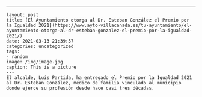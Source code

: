 ---
	layout: post
	title: [El Ayuntamiento otorga al Dr. Esteban González el Premio por la Igualdad 2021](https://www.ayto-villacanada.es/tu-ayuntamiento/el-ayuntamiento-otorga-al-dr-esteban-gonzalez-el-premio-por-la-igualdad-2021/)
	date: 2021-03-13 21:39:57
	categories: uncategorized
	tags:
	- random
	image: /img/image.jpg
	caption: This is a picture
	---
	El alcalde, Luis Partida, ha entregado el Premio por la Igualdad 2021 al Dr. Esteban González, médico de familia vinculado al municipio donde ejerce su profesión desde hace casi tres décadas. 
	
